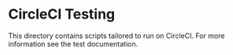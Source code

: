 # CircleCI Testing

This directory contains scripts tailored to run on CircleCI. For more information
see the test documentation.